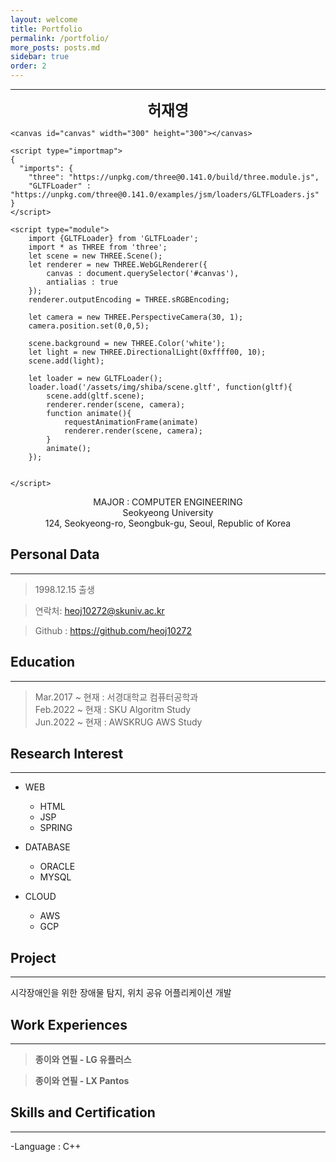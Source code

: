 ```yaml
---
layout: welcome
title: Portfolio
permalink: /portfolio/
more_posts: posts.md
sidebar: true
order: 2
---
```


* * *
<center>
<span style=
"font-size:170%;
font-weight:bold">
허재영
</span>
</center>

    <canvas id="canvas" width="300" height="300"></canvas>

    <script type="importmap">
    {
      "imports": {
        "three": "https://unpkg.com/three@0.141.0/build/three.module.js",
        "GLTFLoader" : "https://unpkg.com/three@0.141.0/examples/jsm/loaders/GLTFLoaders.js"
    }
    </script>

    <script type="module">
        import {GLTFLoader} from 'GLTFLoader';
        import * as THREE from 'three';
        let scene = new THREE.Scene();
        let renderer = new THREE.WebGLRenderer({
            canvas : document.querySelector('#canvas'),
            antialias : true
        });
        renderer.outputEncoding = THREE.sRGBEncoding;

        let camera = new THREE.PerspectiveCamera(30, 1);
        camera.position.set(0,0,5);

        scene.background = new THREE.Color('white');
        let light = new THREE.DirectionalLight(0xffff00, 10);
        scene.add(light);

        let loader = new GLTFLoader();
        loader.load('/assets/img/shiba/scene.gltf', function(gltf){
            scene.add(gltf.scene);
            renderer.render(scene, camera);
            function animate(){
                requestAnimationFrame(animate)
                renderer.render(scene, camera);
            }
            animate();
        });


    </script>

<center>MAJOR : COMPUTER ENGINEERING</center>

<center>Seokyeong University</center>

<center>124, Seokyeong-ro, Seongbuk-gu, Seoul, Republic of Korea</center>

## Personal Data
---
> 1998.12.15 출생

> 연락처: heoj10272@skuniv.ac.kr

> Github : <a href="https://github.com/heoj10272">https://github.com/heoj10272</a>


## Education
---
> Mar.2017 ~ 현재 : 서경대학교 컴퓨터공학과<br>
> Feb.2022 ~ 현재 : SKU Algoritm Study<br>
> Jun.2022 ~ 현재 : AWSKRUG AWS Study


## Research Interest
---

* WEB
    + HTML
    + JSP
    + SPRING

* DATABASE
    + ORACLE
    + MYSQL

* CLOUD
    + AWS
    + GCP

## Project
---
시각장애인을 위한 장애물 탐지, 위치 공유 어플리케이션 개발

## Work Experiences
---
> **종이와 연필 - LG 유플러스**

> **종이와 연필 - LX Pantos**

## Skills and Certification
---
-Language : C++




